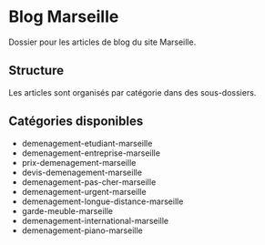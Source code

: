 # Blog Marseille

Dossier pour les articles de blog du site Marseille.

## Structure

Les articles sont organisés par catégorie dans des sous-dossiers.

## Catégories disponibles

- demenagement-etudiant-marseille
- demenagement-entreprise-marseille
- prix-demenagement-marseille
- devis-demenagement-marseille
- demenagement-pas-cher-marseille
- demenagement-urgent-marseille
- demenagement-longue-distance-marseille
- garde-meuble-marseille
- demenagement-international-marseille
- demenagement-piano-marseille

